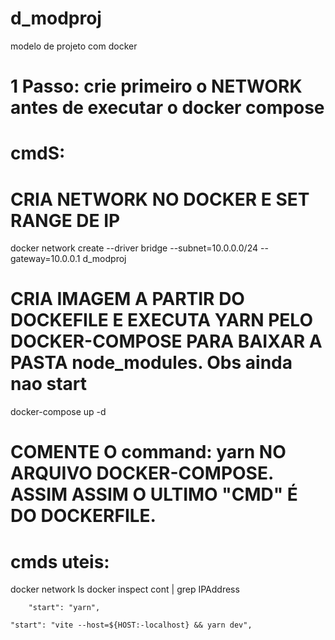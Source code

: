 # d_modproj
modelo de projeto com docker 


# 1 Passo: crie primeiro o NETWORK antes de executar o docker compose

# cmdS:
 # CRIA NETWORK NO DOCKER E SET RANGE DE IP 
  docker network create --driver bridge --subnet=10.0.0.0/24 --gateway=10.0.0.1 d_modproj
 # CRIA IMAGEM A PARTIR DO DOCKEFILE E EXECUTA YARN PELO DOCKER-COMPOSE PARA BAIXAR A PASTA node_modules. Obs ainda nao start 
  docker-compose up -d
 # COMENTE O command: yarn NO ARQUIVO DOCKER-COMPOSE. ASSIM ASSIM O ULTIMO "CMD" É DO DOCKERFILE.


# cmds uteis:
  docker network ls
  docker inspect cont | grep IPAddress


    

    
        "start": "yarn",

    "start": "vite --host=${HOST:-localhost} && yarn dev",
